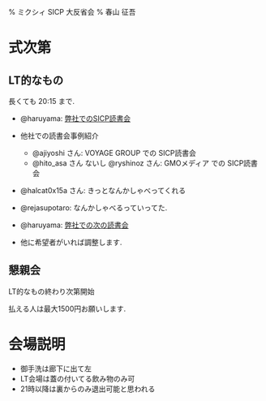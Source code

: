 % ミクシィ SICP 大反省会
% 春山 征吾

# 式次第

## LT的なもの

長くても 20:15 まで.

* @haruyama: [弊社でのSICP読書会](mixi.html)

* 他社での読書会事例紹介
    * @ajiyoshi さん: VOYAGE GROUP での SICP読書会
    * @hito\_asa さん ないし @ryshinoz さん: GMOメディア での SICP読書会

* @halcat0x15a さん: きっとなんかしゃべってくれる
* @rejasupotaro: なんかしゃべるっていってた.

* @haruyama: [弊社での次の読書会](mixi_next.html)

* 他に希望者がいれば調整します.

## 懇親会

LT的なもの終わり次第開始

払える人は最大1500円お願いします.

# 会場説明

* 御手洗は廊下に出て左
* LT会場は蓋の付いてる飲み物のみ可
* 21時以降は裏からのみ退出可能と思われる

